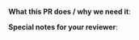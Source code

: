 <!--
Garden Linux PR Labels: 
* breaking-change: breaking change for a Garden Linux image
* enhancement: improvement for a Garden Linux image
* build-env: build environment 
* test-env: test environement
* bug-fix: fixes a bug
-->

**What this PR does / why we need it**:
<!-- 
Fixes #
-->

**Special notes for your reviewer**:
